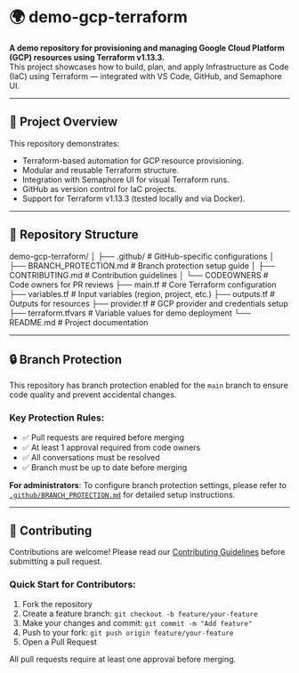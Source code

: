 # 🌍 demo-gcp-terraform

**A demo repository for provisioning and managing Google Cloud Platform (GCP) resources using Terraform v1.13.3.**  
This project showcases how to build, plan, and apply Infrastructure as Code (IaC) using Terraform — integrated with VS Code, GitHub, and Semaphore UI.

---

## 🚀 Project Overview

This repository demonstrates:
- Terraform-based automation for GCP resource provisioning.
- Modular and reusable Terraform structure.
- Integration with Semaphore UI for visual Terraform runs.
- GitHub as version control for IaC projects.
- Support for Terraform v1.13.3 (tested locally and via Docker).

---

## 📁 Repository Structure

demo-gcp-terraform/
│
├── .github/ # GitHub-specific configurations
│   ├── BRANCH_PROTECTION.md # Branch protection setup guide
│   ├── CONTRIBUTING.md # Contribution guidelines
│   └── CODEOWNERS # Code owners for PR reviews
├── main.tf # Core Terraform configuration
├── variables.tf # Input variables (region, project, etc.)
├── outputs.tf # Outputs for resources
├── provider.tf # GCP provider and credentials setup
├── terraform.tfvars # Variable values for demo deployment
└── README.md # Project documentation

---

## 🔒 Branch Protection

This repository has branch protection enabled for the `main` branch to ensure code quality and prevent accidental changes.

### Key Protection Rules:
- ✅ Pull requests are required before merging
- ✅ At least 1 approval required from code owners
- ✅ All conversations must be resolved
- ✅ Branch must be up to date before merging

**For administrators**: To configure branch protection settings, please refer to [`.github/BRANCH_PROTECTION.md`](.github/BRANCH_PROTECTION.md) for detailed setup instructions.

---

## 🤝 Contributing

Contributions are welcome! Please read our [Contributing Guidelines](.github/CONTRIBUTING.md) before submitting a pull request.

### Quick Start for Contributors:

1. Fork the repository
2. Create a feature branch: `git checkout -b feature/your-feature`
3. Make your changes and commit: `git commit -m "Add feature"`
4. Push to your fork: `git push origin feature/your-feature`
5. Open a Pull Request

All pull requests require at least one approval before merging.
